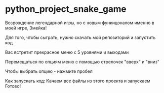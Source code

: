 # python_project_snake_game
Возрождение легендарной игры, но с новым функицоналом именно в моей игре, Змейка! 

Для того, чтобы сыграть, нужно скачать мой репозиторий и запустить код

Вас встретит прекрасное меню с 5 уровнями и выходами

Перемещаться по опциям меню с помощью стрелочек "вверх" и "вниз"

Чтобы выбрать опцию - нажмите пробел

Как запускать код:
Качаем все файлы из этого проекта и запускаем
Готово!
